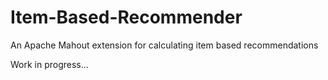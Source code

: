 # Item-Based-Recommender
An Apache Mahout extension for calculating item based recommendations

Work in progress...
